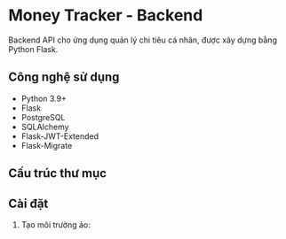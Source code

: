 # Money Tracker - Backend

Backend API cho ứng dụng quản lý chi tiêu cá nhân, được xây dựng bằng Python Flask.

## Công nghệ sử dụng

- Python 3.9+
- Flask
- PostgreSQL
- SQLAlchemy
- Flask-JWT-Extended
- Flask-Migrate

## Cấu trúc thư mục

## Cài đặt

1. Tạo môi trường ảo: